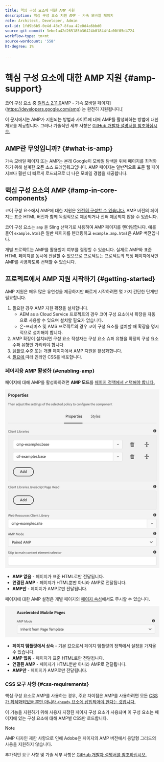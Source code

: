 ```yaml
---
title: 핵심 구성 요소에 대한 AMP 지원
description: 핵심 구성 요소 지원 AMP - 가속 모바일 페이지
role: Architect, Developer, Admin
exl-id: 1fd9b6b5-0e4d-48c7-8faa-42e0d4a6bbd0
source-git-commit: 3ebe1a42d265185b36424b01844f4a00f05d4724
workflow-type: tm+mt
source-wordcount: '558'
ht-degree: 1%

---
```


# 핵심 구성 요소에 대한 AMP 지원 {#amp-support}

코어 구성 요소 중 [릴리스 2.11.0](/help/versions.md)AMP - 가속 모바일 페이지](https://developers.google.com/amp) 는 완전히 지원됩니다.[

이 문서에서는 AMP가 지원되는 방법과 사이트에 대해 AMP를 활성화하는 방법에 대한 개요를 제공합니다. 그러나 기술적인 세부 사항은 [GitHub 개발자 설명서를 참조하십시오.](https://github.com/adobe/aem-core-wcm-components/tree/master/extensions/amp)

## AMP란 무엇입니까? {#what-is-amp}

가속 모바일 페이지 또는 AMP는 본래 Google이 모바일 탐색을 위해 페이지를 최적화하기 위해 설계한 오픈 소스 프레임워크입니다. AMP 페이지는 일반적으로 표준 웹 페이지보다 훨씬 더 빠르게 로드되므로 더 나은 모바일 경험을 제공합니다.

## 핵심 구성 요소의 AMP {#amp-in-core-components}

코어 구성 요소에서 AMP에 대한 지원은 [완전히 구성할 수 있습니다.](#enabling-amp) AMP 버전의 페이지는 표준 HTML 버전과 함께 독점적으로 제공되거나 전혀 제공되지 않을 수 있습니다.

코어 구성 요소는 `amp` 을 Sling 선택기로 사용하여 AMP 페이지를 렌더링합니다. 예를 들어 `example.html`은 일반 페이지를 렌더링하고 `example.amp.html`은 AMP 버전입니다.

개별 프로젝트는 AMP를 활용할지 여부를 결정할 수 있습니다. 실제로 AMP와 표준 HTML 페이지를 동시에 전달할 수 있으므로 프로젝트는 프로젝트의 특정 페이지에서만 AMP를 사용하도록 선택할 수 있습니다.

## 프로젝트에서 AMP 지원 시작하기 {#getting-started}

AMP 지원은 매우 많은 유연성을 제공하지만 빠르게 시작하려면 몇 가지 간단한 단계만 필요합니다.

1. 필요한 경우 AMP 지원 확장을 설치합니다.
   * AEM as a Cloud Service 프로젝트의 경우 코어 구성 요소에서 확장을 자동으로 사용할 수 있으며 설치할 필요가 없습니다.
   * 온-프레미스 및 AMS 프로젝트의 경우 코어 구성 요소를 설치할 때 확장을 명시적으로 설치해야 합니다.
1. AMP 확장이 설치되면 구성 요소 작성자는 구성 요소 슈퍼 유형을 확장의 구성 요소 수퍼 유형만 가리켜야 합니다.
1. [템플릿 ](#enabling-amp) 수준 또는 개별 페이지에서 AMP 지원을 활성화합니다.
1. [필요에 ](#css-requirements) 따라 인라인 CSS를 배포합니다.

### 페이지용 AMP 활성화 {#enabling-amp}

페이지에 대해 AMP를 활성화하려면 **AMP 모드**&#x200B;를 [페이지 정책에서 선택해야 합니다.](https://docs.adobe.com/content/help/en/experience-manager-cloud-service/sites/authoring/features/templates.html#editing-a-template-page-policy-template-author-developer)

![AMP 페이지 정책 옵션](/help/assets/amp-policy.png)

* **AMP 없음**  - 페이지가 표준 HTML로만 전달됩니다.
* **연결된 AMP**  - 페이지가 HTML뿐만 아니라 AMP로 전달됩니다.
* **AMP만**  - 페이지가 AMP로만 전달됩니다.

페이지에 대한 AMP 설정은 개별 페이지의 [페이지 속성](https://docs.adobe.com/content/help/ko/experience-manager-cloud-service/sites/authoring/fundamentals/page-properties.html)에서도 무시할 수 있습니다.

![AMP 페이지 속성](/help/assets/amp-page-properties.png)

* **페이지 템플릿에서 상속**  - 기본 값으로서 페이지 템플릿의 정책에서 설정을 가져올 수 있습니다.
* **AMP 없음**  - 페이지가 표준 HTML로만 전달됩니다.
* **연결된 AMP**  - 페이지가 HTML뿐만 아니라 AMP로 전달됩니다.
* **AMP만**  - 페이지가 AMP로만 전달됩니다.

### CSS 요구 사항 {#css-requirements}

핵심 구성 요소로 AMP를 사용하는 경우, 주요 차이점은 AMP를 사용하려면 모든 [CSS가 최적화되었을 뿐만 아니라 `<head>` 요소에 삽입되어야 한다는 것입니다.](including-clientlibs.md#inlining)

이 기능을 지원하기 위해 사용자 지정된 페이지 구성 요소가 사용되며 이 구성 요소는 페이지에 있는 구성 요소에 대해 AMP별 CSS만 로드합니다.

>[!NOTE]
>
>AMP 디자인 제한 사항으로 인해 Adobe은 페이지의 AMP 버전에서 응답형 그리드의 사용을 지원하지 않습니다.

추가적인 요구 사항 및 기술 세부 사항은 [GitHub 개발자 설명서를 참조하십시오.](https://github.com/adobe/aem-core-wcm-components/tree/master/extensions/amp)
